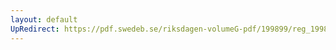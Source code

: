 ```yaml
---
layout: default
UpRedirect: https://pdf.swedeb.se/riksdagen-volumeG-pdf/199899/reg_199899/reg_199899_0038.pdf
---
```

